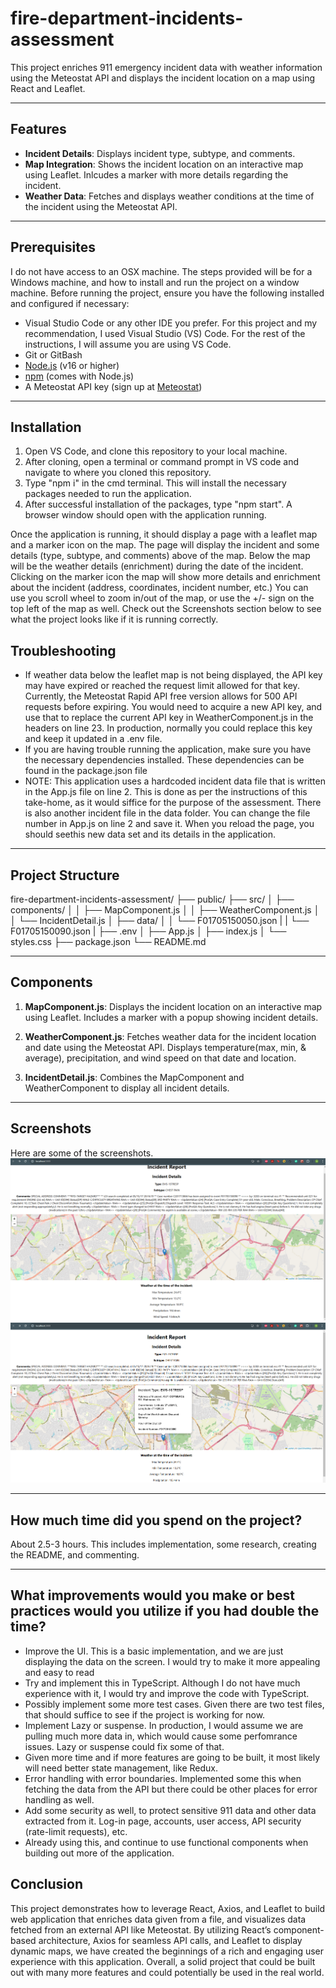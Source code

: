 # fire-department-incidents-assessment

This project enriches 911 emergency incident data with weather information using the Meteostat API and displays the incident location on a map using React and Leaflet.

---

## Features

- **Incident Details**: Displays incident type, subtype, and comments.
- **Map Integration**: Shows the incident location on an interactive map using Leaflet. Inlcudes a marker with more details regarding the incident.
- **Weather Data**: Fetches and displays weather conditions at the time of the incident using the Meteostat API.

---

## Prerequisites

I do not have access to an OSX machine. 
The steps provided will be for a Windows machine, and how to install and run the project on a window machine.
Before running the project, ensure you have the following installed and configured if necessary:

- Visual Studio Code or any other IDE you prefer. For this project and my recommendation, I used Visual Studio (VS) Code. For the rest of the instructions, I will assume you are using VS Code.
- Git or GitBash
- [Node.js](https://nodejs.org/) (v16 or higher)
- [npm](https://www.npmjs.com/) (comes with Node.js)
- A Meteostat API key (sign up at [Meteostat](https://dev.meteostat.net/))

---

## Installation 

1. Open VS Code, and clone this repository to your local machine.
2. After cloning, open a terminal or command prompt in VS code and navigate to where you cloned this repository.
3. Type "npm i" in the cmd terminal. This will install the necessary packages needed to run the application.
4. After successful installation of the packages, type "npm start". A browser window should open with the application running.

Once the application is running, it should display a page with a leaflet map and a marker icon on the map. 
The page will display the incident and some details (type, subtype, and comments) above of the map. Below the map will be the weather details (enrichment) during the date of the incident.
Clicking on the marker icon the map will show more details and enrichment about the incident (address, coordinates, incident number, etc.)
You can use you scroll wheel to zoom in/out of the map, or use the +/- sign on the top left of the map as well.
Check out the Screenshots section below to see what the project looks like if it is running correctly.

## Troubleshooting

- If weather data below the leaflet map is not being displayed, the API key may have expired or reached the request limit allowed for that key. Currently, the Meteostat Rapid API free version allows for 500 API requests before expiring. You would need to acquire a new API key, and use that to replace the current API key in WeatherComponent.js in the headers on line 23. In production, normally you could replace this key and keep it updated in a .env file.
- If you are having trouble running the application, make sure you have the necessary dependencies installed. These dependencies can be found in the package.json file
- NOTE: This application uses a hardcoded incident data file that is written in the App.js file on line 2. This is done as per the instructions of this take-home, as it would siffice for the purpose of the assessment. There is also another incident file in the data folder. You can change the file number in App.js on line 2 and save it. When you reload the page, you should seethis new data set and its details in the application. 


---

## Project Structure

fire-department-incidents-assessment/
├── public/
├── src/
│   ├── components/
│   │   ├── MapComponent.js
│   │   ├── WeatherComponent.js
│   │   └── IncidentDetail.js
│   ├── data/
│   │   └── F01705150050.json
|   |   └── F01705150090.json
|   ├── .env
│   ├── App.js
│   ├── index.js
│   └── styles.css
├── package.json
└── README.md

---

## Components 

1. **MapComponent.js**:
Displays the incident location on an interactive map using Leaflet.
Includes a marker with a popup showing incident details.

2. **WeatherComponent.js**:
Fetches weather data for the incident location and date using the Meteostat API.
Displays temperature(max, min, & average), precipitation, and wind speed on that date and location.

3. **IncidentDetail.js**:
Combines the MapComponent and WeatherComponent to display all incident details.

---

## Screenshots

Here are some of the screenshots.
![alt text](image.png)
![alt text](image-1.png)

---

## How much time did you spend on the project?

About 2.5-3 hours. This includes implementation, some research, creating the README, and commenting.

---

## What improvements would you make or best practices would you utilize if you had double the time?

- Improve the UI. This is a basic implementation, and we are just displaying the data on the screen. I would try to make it more appealing and easy to read
- Try and implement this in TypeScript. Although I do not have much experience with it, I would try and improve the code with TypeScript. 
- Possibly implement some more test cases. Given there are two test files, that should suffice to see if the project is working for now.
- Implement Lazy or suspense. In production, I would assume we are pulling much more data in, which would cause some perfomrance issues. Lazy or suspense could fix some of that.
- Given more time and if more features are going to be built, it most likely will need better state management, like Redux.
- Error handling with error boundaries. Implemented some this when fetching the data from the API but there could be other places for error handling as well.
- Add some security as well, to protect sensitive 911 data and other data extracted from it. Log-in page, accounts, user access, API security (rate-limit requests), etc.
- Already using this, and continue to use functional components when building out more of the application.

## Conclusion

This project demonstrates how to leverage React, Axios, and Leaflet to build web application that enriches data given from a file, and visualizes data fetched from an external API like Meteostat. By utilizing React’s component-based architecture, Axios for seamless API calls, and Leaflet to display dynamic maps, we have created the beginnings of a rich and engaging user experience with this application. Overall, a solid project that could be built out with many more features and could potentially be used in the real world.
